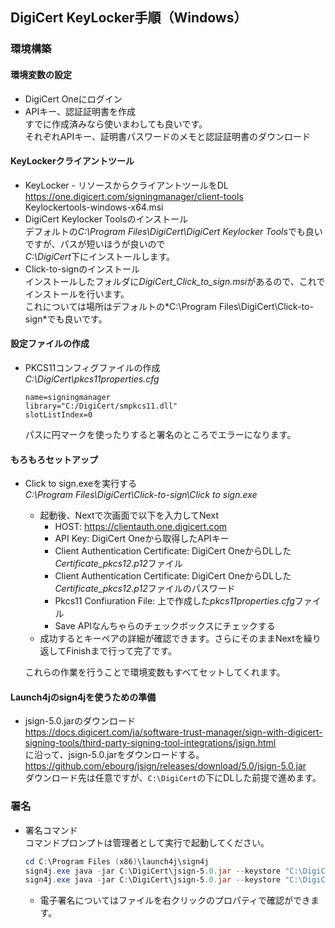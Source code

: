 ## DigiCert KeyLocker手順（Windows）
### 環境構築
#### 環境変数の設定
- DigiCert Oneにログイン
- APIキー、認証証明書を作成  
  すでに作成済みなら使いまわしても良いです。  
  それぞれAPIキー、証明書パスワードのメモと認証証明書のダウンロード
#### KeyLockerクライアントツール
- KeyLocker - リソースからクライアントツールをDL  
  https://one.digicert.com/signingmanager/client-tools  
  Keylockertools-windows-x64.msi
- DigiCert Keylocker Toolsのインストール  
  デフォルトの*C:\Program Files\DigiCert\DigiCert Keylocker Tools*でも良いですが、パスが短いほうが良いので  
  *C:\DigiCert*下にインストールします。
- Click-to-signのインストール  
  インストールしたフォルダに*DigiCert_Click_to_sign.msi*があるので、これでインストールを行います。  
  これについては場所はデフォルトの*C:\Program Files\DigiCert\Click-to-sign\*でも良いです。
#### 設定ファイルの作成
- PKCS11コンフィグファイルの作成  
  *C:\DigiCert\pkcs11properties.cfg*
  ```properties
  name=signingmanager 
  library="C:/DigiCert/smpkcs11.dll"
  slotListIndex=0
  ```
  パスに円マークを使ったりすると署名のところでエラーになります。
#### もろもろセットアップ
- Click to sign.exeを実行する  
  *C:\Program Files\DigiCert\Click-to-sign\Click to sign.exe*  
  - 起動後、Nextで次画面で以下を入力してNext  
    - HOST: https://clientauth.one.digicert.com
    - API Key: DigiCert Oneから取得したAPIキー
    - Client Authentication Certificate: DigiCert OneからDLした*Certificate_pkcs12.p12*ファイル
    - Client Authentication Certificate: DigiCert OneからDLした*Certificate_pkcs12.p12*ファイルのパスワード
    - Pkcs11 Confiuration File: 上で作成した*pkcs11properties.cfg*ファイル
    - Save APIなんちゃらのチェックボックスにチェックする
  - 成功するとキーペアの詳細が確認できます。さらにそのままNextを繰り返してFinishまで行って完了です。

  これらの作業を行うことで環境変数もすべてセットしてくれます。
#### Launch4jのsign4jを使うための準備
- jsign-5.0.jarのダウンロード  
  https://docs.digicert.com/ja/software-trust-manager/sign-with-digicert-signing-tools/third-party-signing-tool-integrations/jsign.html  
  に沿って、jsign-5.0.jarをダウンロードする。  
  https://github.com/ebourg/jsign/releases/download/5.0/jsign-5.0.jar  
  ダウンロード先は任意ですが、`C:\DigiCert`の下にDLした前提で進めます。  
### 署名
- 署名コマンド  
  コマンドプロンプトは管理者として実行で起動してください。
  ```powershell
  cd C:\Program Files (x86)\launch4j\sign4j
  sign4j.exe java -jar C:\DigiCert\jsign-5.0.jar --keystore "C:\DigiCert\pkcs11properties.cfg" -alias key_798313656 --storetype PKCS11 C:\Users\turbou\Desktop\CSVDLTool_work\common\CSVDLTool_2.1.5.exe
  sign4j.exe java -jar C:\DigiCert\jsign-5.0.jar --keystore "C:\DigiCert\pkcs11properties.cfg" -alias key_798313656 --storetype PKCS11 C:\Users\turbou\Desktop\CSVDLTool_work\common\CSVDLTool_2.1.5_auditlog.exe
  ```
  - 電子署名についてはファイルを右クリックのプロパティで確認ができます。
  
